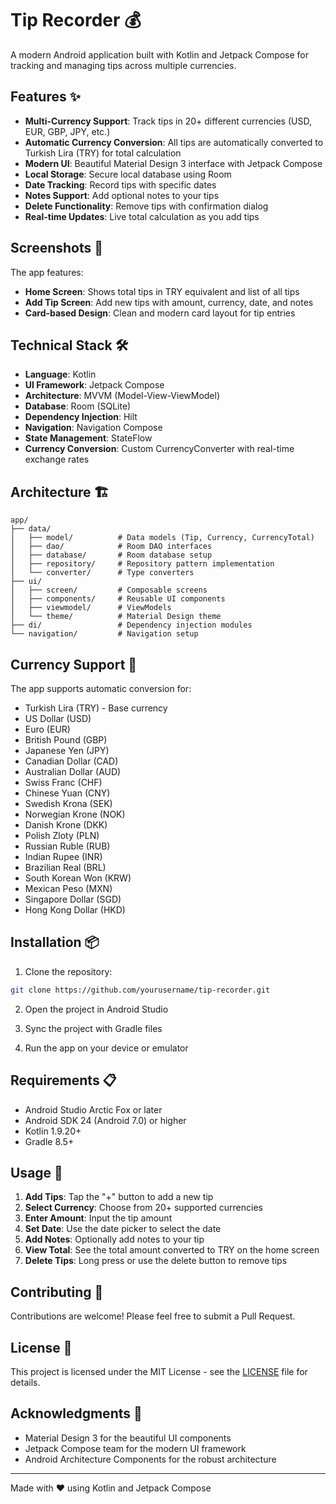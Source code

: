 # Tip Recorder 💰

A modern Android application built with Kotlin and Jetpack Compose for tracking and managing tips across multiple currencies.

## Features ✨

- **Multi-Currency Support**: Track tips in 20+ different currencies (USD, EUR, GBP, JPY, etc.)
- **Automatic Currency Conversion**: All tips are automatically converted to Turkish Lira (TRY) for total calculation
- **Modern UI**: Beautiful Material Design 3 interface with Jetpack Compose
- **Local Storage**: Secure local database using Room
- **Date Tracking**: Record tips with specific dates
- **Notes Support**: Add optional notes to your tips
- **Delete Functionality**: Remove tips with confirmation dialog
- **Real-time Updates**: Live total calculation as you add tips

## Screenshots 📱

The app features:
- **Home Screen**: Shows total tips in TRY equivalent and list of all tips
- **Add Tip Screen**: Add new tips with amount, currency, date, and notes
- **Card-based Design**: Clean and modern card layout for tip entries

## Technical Stack 🛠️

- **Language**: Kotlin
- **UI Framework**: Jetpack Compose
- **Architecture**: MVVM (Model-View-ViewModel)
- **Database**: Room (SQLite)
- **Dependency Injection**: Hilt
- **Navigation**: Navigation Compose
- **State Management**: StateFlow
- **Currency Conversion**: Custom CurrencyConverter with real-time exchange rates

## Architecture 🏗️

```
app/
├── data/
│   ├── model/          # Data models (Tip, Currency, CurrencyTotal)
│   ├── dao/            # Room DAO interfaces
│   ├── database/       # Room database setup
│   ├── repository/     # Repository pattern implementation
│   └── converter/      # Type converters
├── ui/
│   ├── screen/         # Composable screens
│   ├── components/     # Reusable UI components
│   ├── viewmodel/      # ViewModels
│   └── theme/          # Material Design theme
├── di/                 # Dependency injection modules
└── navigation/         # Navigation setup
```

## Currency Support 💱

The app supports automatic conversion for:
- Turkish Lira (TRY) - Base currency
- US Dollar (USD)
- Euro (EUR)
- British Pound (GBP)
- Japanese Yen (JPY)
- Canadian Dollar (CAD)
- Australian Dollar (AUD)
- Swiss Franc (CHF)
- Chinese Yuan (CNY)
- Swedish Krona (SEK)
- Norwegian Krone (NOK)
- Danish Krone (DKK)
- Polish Zloty (PLN)
- Russian Ruble (RUB)
- Indian Rupee (INR)
- Brazilian Real (BRL)
- South Korean Won (KRW)
- Mexican Peso (MXN)
- Singapore Dollar (SGD)
- Hong Kong Dollar (HKD)

## Installation 📦

1. Clone the repository:
```bash
git clone https://github.com/yourusername/tip-recorder.git
```

2. Open the project in Android Studio

3. Sync the project with Gradle files

4. Run the app on your device or emulator

## Requirements 📋

- Android Studio Arctic Fox or later
- Android SDK 24 (Android 7.0) or higher
- Kotlin 1.9.20+
- Gradle 8.5+

## Usage 🚀

1. **Add Tips**: Tap the "+" button to add a new tip
2. **Select Currency**: Choose from 20+ supported currencies
3. **Enter Amount**: Input the tip amount
4. **Set Date**: Use the date picker to select the date
5. **Add Notes**: Optionally add notes to your tip
6. **View Total**: See the total amount converted to TRY on the home screen
7. **Delete Tips**: Long press or use the delete button to remove tips

## Contributing 🤝

Contributions are welcome! Please feel free to submit a Pull Request.

## License 📄

This project is licensed under the MIT License - see the [LICENSE](LICENSE) file for details.

## Acknowledgments 🙏

- Material Design 3 for the beautiful UI components
- Jetpack Compose team for the modern UI framework
- Android Architecture Components for the robust architecture

---

Made with ❤️ using Kotlin and Jetpack Compose

